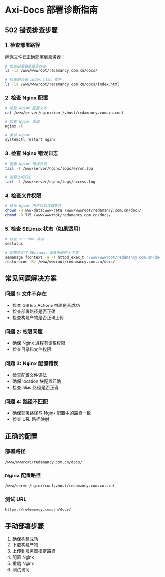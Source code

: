 # Axi-Docs 部署诊断指南

## 502 错误排查步骤

### 1. 检查部署路径
确保文件已正确部署到服务器：
```bash
# 检查部署目录是否存在
ls -la /www/wwwroot/redamancy.com.cn/docs/

# 检查是否有 index.html 文件
ls -la /www/wwwroot/redamancy.com.cn/docs/index.html
```

### 2. 检查 Nginx 配置
```bash
# 检查 Nginx 配置文件
cat /www/server/nginx/conf/vhost/redamancy.com.cn.conf

# 检查 Nginx 语法
nginx -t

# 重启 Nginx
systemctl restart nginx
```

### 3. 检查 Nginx 错误日志
```bash
# 查看 Nginx 错误日志
tail -f /www/server/nginx/logs/error.log

# 查看访问日志
tail -f /www/server/nginx/logs/access.log
```

### 4. 检查文件权限
```bash
# 确保 Nginx 用户可以读取文件
chown -R www-data:www-data /www/wwwroot/redamancy.com.cn/docs/
chmod -R 755 /www/wwwroot/redamancy.com.cn/docs/
```

### 5. 检查 SELinux 状态（如果适用）
```bash
# 检查 SELinux 状态
sestatus

# 如果启用了 SELinux，设置正确的上下文
semanage fcontext -a -t httpd_exec_t "/www/wwwroot/redamancy.com.cn/docs(/.*)?"
restorecon -Rv /www/wwwroot/redamancy.com.cn/docs/
```

## 常见问题解决方案

### 问题 1: 文件不存在
- 检查 GitHub Actions 构建是否成功
- 检查部署路径是否正确
- 检查构建产物是否正确上传

### 问题 2: 权限问题
- 确保 Nginx 进程有读取权限
- 检查目录和文件权限

### 问题 3: Nginx 配置错误
- 检查配置文件语法
- 确保 location 块配置正确
- 检查 alias 路径是否正确

### 问题 4: 路径不匹配
- 确保部署路径与 Nginx 配置中的路径一致
- 检查 URL 路径映射

## 正确的配置

### 部署路径
```
/www/wwwroot/redamancy.com.cn/docs/
```

### Nginx 配置路径
```
/www/server/nginx/conf/vhost/redamancy.com.cn.conf
```

### 测试 URL
```
https://redamancy.com.cn/docs/
```

## 手动部署步骤

1. 确保构建成功
2. 下载构建产物
3. 上传到服务器指定路径
4. 配置 Nginx
5. 重启 Nginx
6. 测试访问 